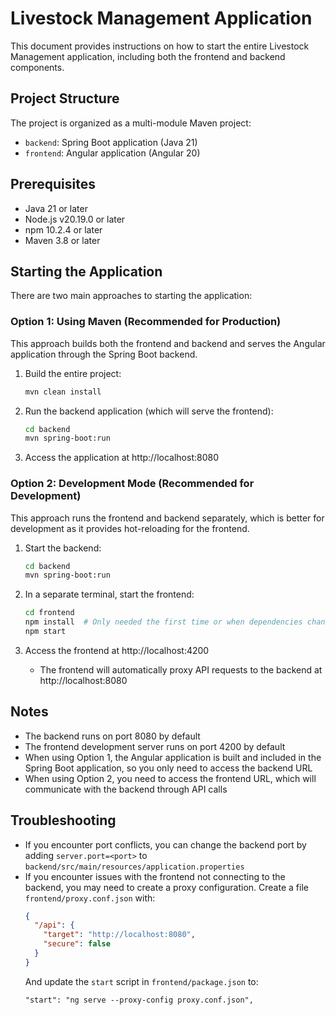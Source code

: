 # Livestock Management Application

This document provides instructions on how to start the entire Livestock Management application, including both the frontend and backend components.

## Project Structure

The project is organized as a multi-module Maven project:
- `backend`: Spring Boot application (Java 21)
- `frontend`: Angular application (Angular 20)

## Prerequisites

- Java 21 or later
- Node.js v20.19.0 or later
- npm 10.2.4 or later
- Maven 3.8 or later

## Starting the Application

There are two main approaches to starting the application:

### Option 1: Using Maven (Recommended for Production)

This approach builds both the frontend and backend and serves the Angular application through the Spring Boot backend.

1. Build the entire project:
   ```bash
   mvn clean install
   ```

2. Run the backend application (which will serve the frontend):
   ```bash
   cd backend
   mvn spring-boot:run
   ```

3. Access the application at http://localhost:8080

### Option 2: Development Mode (Recommended for Development)

This approach runs the frontend and backend separately, which is better for development as it provides hot-reloading for the frontend.

1. Start the backend:
   ```bash
   cd backend
   mvn spring-boot:run
   ```

2. In a separate terminal, start the frontend:
   ```bash
   cd frontend
   npm install  # Only needed the first time or when dependencies change
   npm start
   ```

3. Access the frontend at http://localhost:4200
   - The frontend will automatically proxy API requests to the backend at http://localhost:8080

## Notes

- The backend runs on port 8080 by default
- The frontend development server runs on port 4200 by default
- When using Option 1, the Angular application is built and included in the Spring Boot application, so you only need to access the backend URL
- When using Option 2, you need to access the frontend URL, which will communicate with the backend through API calls

## Troubleshooting

- If you encounter port conflicts, you can change the backend port by adding `server.port=<port>` to `backend/src/main/resources/application.properties`
- If you encounter issues with the frontend not connecting to the backend, you may need to create a proxy configuration. Create a file `frontend/proxy.conf.json` with:
  ```json
  {
    "/api": {
      "target": "http://localhost:8080",
      "secure": false
    }
  }
  ```
  And update the `start` script in `frontend/package.json` to:
  ```
  "start": "ng serve --proxy-config proxy.conf.json",
  ```
